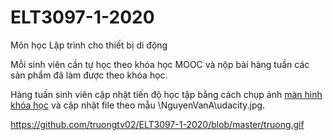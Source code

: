 # ELT3097-1-2020
Môn học Lập trình cho thiết bị di động

Mỗi sinh viên cần tự học theo khóa học MOOC và nộp bài hàng tuần các sản phẩm đã làm được theo khóa học.

Hàng tuần sinh viên cập nhật tiến độ học tập bằng cách chụp ảnh [màn hình khóa học](https://classroom.udacity.com/courses/ud851) và cập nhật file theo mẫu \NguyenVanA\udacity.jpg.


https://github.com/truongtv02/ELT3097-1-2020/blob/master/truong.gif
